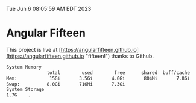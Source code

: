Tue Jun  6 08:05:59 AM EDT 2023

# Angular Fifteen


This project is live at [https://angularfifteen.github.io](https://angularfifteen.github.io "fifteen!") thanks to Github.

```bash
System Memory
               total        used        free      shared  buff/cache   available
Mem:            15Gi       3.5Gi       4.0Gi       804Mi       7.8Gi        10Gi
Swap:          8.0Gi       716Mi       7.3Gi
System Storage
1.7G	.
```
```bash
